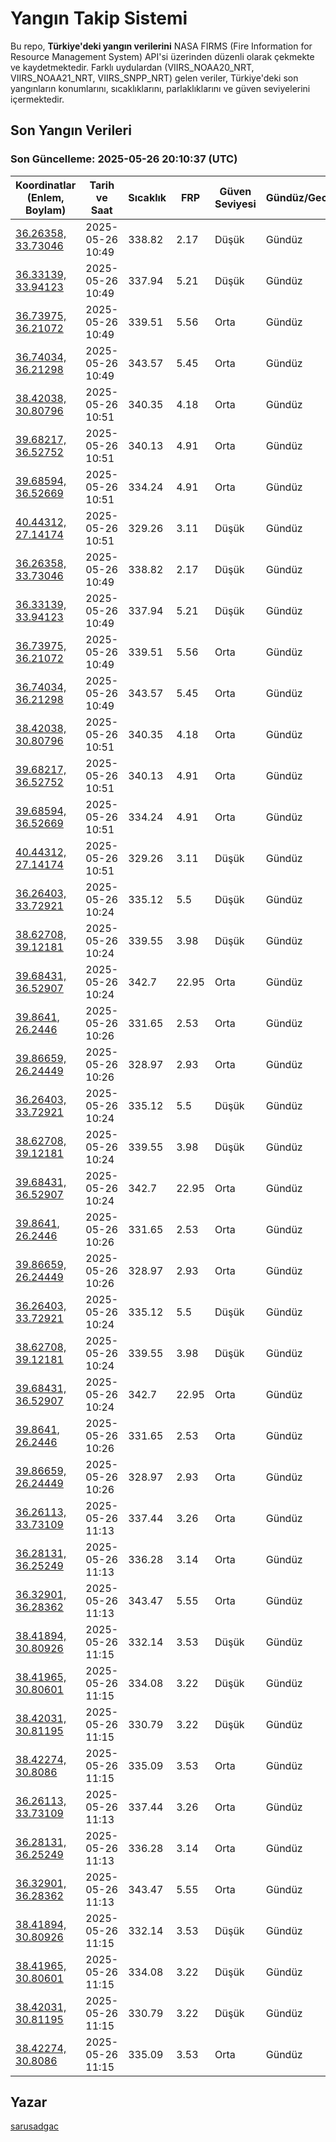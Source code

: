 # Yangın Takip Sistemi

Bu repo, **Türkiye'deki yangın verilerini** NASA FIRMS (Fire Information for Resource Management System) API'si üzerinden düzenli olarak çekmekte ve kaydetmektedir. Farklı uydulardan (VIIRS_NOAA20_NRT, VIIRS_NOAA21_NRT, VIIRS_SNPP_NRT) gelen veriler, Türkiye'deki son yangınların konumlarını, sıcaklıklarını, parlaklıklarını ve güven seviyelerini içermektedir.

## Son Yangın Verileri
### Son Güncelleme: 2025-05-26 20:10:37 (UTC)

| Koordinatlar (Enlem, Boylam) | Tarih ve Saat | Sıcaklık | FRP | Güven Seviyesi | Gündüz/Gece |
|-----------------------------|----------------|----------|-----|----------------|-------------|
| [36.26358, 33.73046](https://www.google.com/maps?q=36.26358,33.73046) | 2025-05-26 10:49 | 338.82 | 2.17 | Düşük | Gündüz |
| [36.33139, 33.94123](https://www.google.com/maps?q=36.33139,33.94123) | 2025-05-26 10:49 | 337.94 | 5.21 | Düşük | Gündüz |
| [36.73975, 36.21072](https://www.google.com/maps?q=36.73975,36.21072) | 2025-05-26 10:49 | 339.51 | 5.56 | Orta | Gündüz |
| [36.74034, 36.21298](https://www.google.com/maps?q=36.74034,36.21298) | 2025-05-26 10:49 | 343.57 | 5.45 | Orta | Gündüz |
| [38.42038, 30.80796](https://www.google.com/maps?q=38.42038,30.80796) | 2025-05-26 10:51 | 340.35 | 4.18 | Orta | Gündüz |
| [39.68217, 36.52752](https://www.google.com/maps?q=39.68217,36.52752) | 2025-05-26 10:51 | 340.13 | 4.91 | Orta | Gündüz |
| [39.68594, 36.52669](https://www.google.com/maps?q=39.68594,36.52669) | 2025-05-26 10:51 | 334.24 | 4.91 | Orta | Gündüz |
| [40.44312, 27.14174](https://www.google.com/maps?q=40.44312,27.14174) | 2025-05-26 10:51 | 329.26 | 3.11 | Düşük | Gündüz |
| [36.26358, 33.73046](https://www.google.com/maps?q=36.26358,33.73046) | 2025-05-26 10:49 | 338.82 | 2.17 | Düşük | Gündüz |
| [36.33139, 33.94123](https://www.google.com/maps?q=36.33139,33.94123) | 2025-05-26 10:49 | 337.94 | 5.21 | Düşük | Gündüz |
| [36.73975, 36.21072](https://www.google.com/maps?q=36.73975,36.21072) | 2025-05-26 10:49 | 339.51 | 5.56 | Orta | Gündüz |
| [36.74034, 36.21298](https://www.google.com/maps?q=36.74034,36.21298) | 2025-05-26 10:49 | 343.57 | 5.45 | Orta | Gündüz |
| [38.42038, 30.80796](https://www.google.com/maps?q=38.42038,30.80796) | 2025-05-26 10:51 | 340.35 | 4.18 | Orta | Gündüz |
| [39.68217, 36.52752](https://www.google.com/maps?q=39.68217,36.52752) | 2025-05-26 10:51 | 340.13 | 4.91 | Orta | Gündüz |
| [39.68594, 36.52669](https://www.google.com/maps?q=39.68594,36.52669) | 2025-05-26 10:51 | 334.24 | 4.91 | Orta | Gündüz |
| [40.44312, 27.14174](https://www.google.com/maps?q=40.44312,27.14174) | 2025-05-26 10:51 | 329.26 | 3.11 | Düşük | Gündüz |
| [36.26403, 33.72921](https://www.google.com/maps?q=36.26403,33.72921) | 2025-05-26 10:24 | 335.12 | 5.5 | Düşük | Gündüz |
| [38.62708, 39.12181](https://www.google.com/maps?q=38.62708,39.12181) | 2025-05-26 10:24 | 339.55 | 3.98 | Düşük | Gündüz |
| [39.68431, 36.52907](https://www.google.com/maps?q=39.68431,36.52907) | 2025-05-26 10:24 | 342.7 | 22.95 | Orta | Gündüz |
| [39.8641, 26.2446](https://www.google.com/maps?q=39.8641,26.2446) | 2025-05-26 10:26 | 331.65 | 2.53 | Orta | Gündüz |
| [39.86659, 26.24449](https://www.google.com/maps?q=39.86659,26.24449) | 2025-05-26 10:26 | 328.97 | 2.93 | Orta | Gündüz |
| [36.26403, 33.72921](https://www.google.com/maps?q=36.26403,33.72921) | 2025-05-26 10:24 | 335.12 | 5.5 | Düşük | Gündüz |
| [38.62708, 39.12181](https://www.google.com/maps?q=38.62708,39.12181) | 2025-05-26 10:24 | 339.55 | 3.98 | Düşük | Gündüz |
| [39.68431, 36.52907](https://www.google.com/maps?q=39.68431,36.52907) | 2025-05-26 10:24 | 342.7 | 22.95 | Orta | Gündüz |
| [39.8641, 26.2446](https://www.google.com/maps?q=39.8641,26.2446) | 2025-05-26 10:26 | 331.65 | 2.53 | Orta | Gündüz |
| [39.86659, 26.24449](https://www.google.com/maps?q=39.86659,26.24449) | 2025-05-26 10:26 | 328.97 | 2.93 | Orta | Gündüz |
| [36.26403, 33.72921](https://www.google.com/maps?q=36.26403,33.72921) | 2025-05-26 10:24 | 335.12 | 5.5 | Düşük | Gündüz |
| [38.62708, 39.12181](https://www.google.com/maps?q=38.62708,39.12181) | 2025-05-26 10:24 | 339.55 | 3.98 | Düşük | Gündüz |
| [39.68431, 36.52907](https://www.google.com/maps?q=39.68431,36.52907) | 2025-05-26 10:24 | 342.7 | 22.95 | Orta | Gündüz |
| [39.8641, 26.2446](https://www.google.com/maps?q=39.8641,26.2446) | 2025-05-26 10:26 | 331.65 | 2.53 | Orta | Gündüz |
| [39.86659, 26.24449](https://www.google.com/maps?q=39.86659,26.24449) | 2025-05-26 10:26 | 328.97 | 2.93 | Orta | Gündüz |
| [36.26113, 33.73109](https://www.google.com/maps?q=36.26113,33.73109) | 2025-05-26 11:13 | 337.44 | 3.26 | Orta | Gündüz |
| [36.28131, 36.25249](https://www.google.com/maps?q=36.28131,36.25249) | 2025-05-26 11:13 | 336.28 | 3.14 | Orta | Gündüz |
| [36.32901, 36.28362](https://www.google.com/maps?q=36.32901,36.28362) | 2025-05-26 11:13 | 343.47 | 5.55 | Orta | Gündüz |
| [38.41894, 30.80926](https://www.google.com/maps?q=38.41894,30.80926) | 2025-05-26 11:15 | 332.14 | 3.53 | Düşük | Gündüz |
| [38.41965, 30.80601](https://www.google.com/maps?q=38.41965,30.80601) | 2025-05-26 11:15 | 334.08 | 3.22 | Düşük | Gündüz |
| [38.42031, 30.81195](https://www.google.com/maps?q=38.42031,30.81195) | 2025-05-26 11:15 | 330.79 | 3.22 | Düşük | Gündüz |
| [38.42274, 30.8086](https://www.google.com/maps?q=38.42274,30.8086) | 2025-05-26 11:15 | 335.09 | 3.53 | Orta | Gündüz |
| [36.26113, 33.73109](https://www.google.com/maps?q=36.26113,33.73109) | 2025-05-26 11:13 | 337.44 | 3.26 | Orta | Gündüz |
| [36.28131, 36.25249](https://www.google.com/maps?q=36.28131,36.25249) | 2025-05-26 11:13 | 336.28 | 3.14 | Orta | Gündüz |
| [36.32901, 36.28362](https://www.google.com/maps?q=36.32901,36.28362) | 2025-05-26 11:13 | 343.47 | 5.55 | Orta | Gündüz |
| [38.41894, 30.80926](https://www.google.com/maps?q=38.41894,30.80926) | 2025-05-26 11:15 | 332.14 | 3.53 | Düşük | Gündüz |
| [38.41965, 30.80601](https://www.google.com/maps?q=38.41965,30.80601) | 2025-05-26 11:15 | 334.08 | 3.22 | Düşük | Gündüz |
| [38.42031, 30.81195](https://www.google.com/maps?q=38.42031,30.81195) | 2025-05-26 11:15 | 330.79 | 3.22 | Düşük | Gündüz |
| [38.42274, 30.8086](https://www.google.com/maps?q=38.42274,30.8086) | 2025-05-26 11:15 | 335.09 | 3.53 | Orta | Gündüz |

## Yazar

[sarusadgac](https://x.com/sarusadgac)

